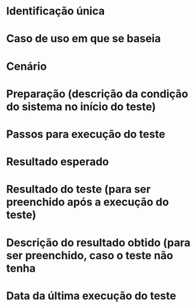 # Identificação única
# Caso de uso em que se baseia
# Cenário
# Preparação (descrição da condição do sistema no início do teste)
# Passos para execução do teste
# Resultado esperado
# Resultado do teste (para ser preenchido após a execução do teste)
# Descrição do resultado obtido (para ser preenchido, caso o teste não tenha
# Data da última execução do teste